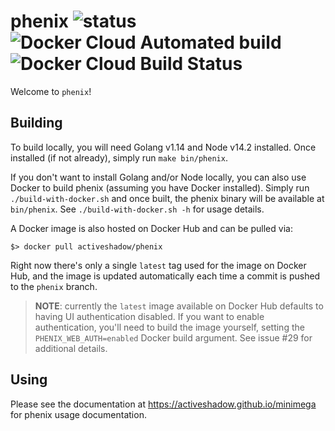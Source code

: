 # phenix ![status](https://img.shields.io/badge/status-alpha-red.svg) ![Docker Cloud Automated build](https://img.shields.io/docker/cloud/automated/activeshadow/phenix) ![Docker Cloud Build Status](https://img.shields.io/docker/cloud/build/activeshadow/phenix)

Welcome to `phenix`!

## Building

To build locally, you will need Golang v1.14 and Node v14.2 installed. Once
installed (if not already), simply run `make bin/phenix`.

If you don't want to install Golang and/or Node locally, you can also use
Docker to build phenix (assuming you have Docker installed). Simply run
`./build-with-docker.sh` and once built, the phenix binary will be available
at `bin/phenix`. See `./build-with-docker.sh -h` for usage details.

A Docker image is also hosted on Docker Hub and can be pulled via:

```
$> docker pull activeshadow/phenix
```

Right now there's only a single `latest` tag used for the image on Docker
Hub, and the image is updated automatically each time a commit is pushed to
the `phenix` branch.

> **NOTE**: currently the `latest` image available on Docker Hub defaults to
> having UI authentication disabled. If you want to enable authentication,
> you'll need to build the image yourself, setting the `PHENIX_WEB_AUTH=enabled`
> Docker build argument. See issue #29 for additional details.

## Using

Please see the documentation at https://activeshadow.github.io/minimega for
phenix usage documentation.
